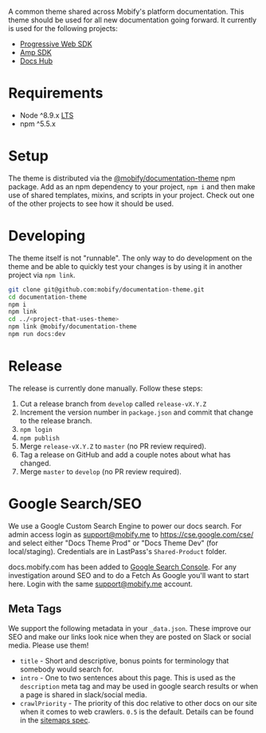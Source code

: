 A common theme shared across Mobify's platform documentation. This theme should
be used for all new documentation going forward. It currently is used for the
following projects:

* [Progressive Web SDK](https://github.com/mobify/progressive-web-sdk)
* [Amp SDK](https://github.com/mobify/mobify-amp-sdk)
* [Docs Hub](https://github.com/mobify/documentation-hub)

# Requirements
- Node ^8.9.x [LTS](https://github.com/nodejs/LTS#lts-schedule)
- npm ^5.5.x

# Setup
The theme is distributed via the [@mobify/documentation-theme](https://www.npmjs.com/package/@mobify/documentation-theme)
npm package. Add as an npm dependency to your project, `npm i` and then make
use of shared templates, mixins, and scripts in your project. Check out one of
the other projects to see how it should be used.

# Developing
The theme itself is not "runnable". The only way to do development on the theme
and be able to quickly test your changes is by using it in another project via
`npm link`.

```bash
git clone git@github.com:mobify/documentation-theme.git
cd documentation-theme
npm i
npm link
cd ../<project-that-uses-theme>
npm link @mobify/documentation-theme
npm run docs:dev
```

# Release
The release is currently done manually. Follow these steps:
1. Cut a release branch from `develop` called `release-vX.Y.Z`
2. Increment the version number in `package.json` and commit that change to the release branch.
3. `npm login`
4. `npm publish`
5. Merge `release-vX.Y.Z` to `master` (no PR review required).
6. Tag a release on GitHub and add a couple notes about what has changed.
7. Merge `master` to `develop` (no PR review required).

# Google Search/SEO

We use a Google Custom Search Engine to power our docs search. For admin
access login as support@mobify.me to https://cse.google.com/cse/ and select
either "Docs Theme Prod" or "Docs Theme Dev" (for local/staging). Credentials
are in LastPass's `Shared-Product` folder.

docs.mobify.com has been added to [Google Search Console](https://www.google.com/webmasters/).
For any investigation around SEO and to do a Fetch As Google you'll want
to start here. Login with the same support@mobify.me account.

## Meta Tags

We support the following metadata in your `_data.json`. These improve our SEO
and make our links look nice when they are posted on Slack or social media.
Please use them!

* `title` - Short and descriptive, bonus points for terminology that somebody
would search for.
* `intro` - One to two sentences about this page. This is used as the `description` meta
tag and may be used in google search results or when a page is shared in slack/social media.
* `crawlPriority` - The priority of this doc relative to other docs on our site
when it comes to web crawlers. `0.5` is the default. Details can be found in the
[sitemaps spec](https://www.sitemaps.org/protocol.html#xmlTagDefinitions).
